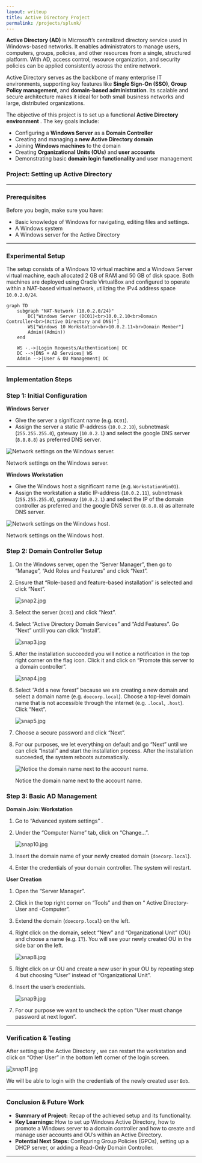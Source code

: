 ```yaml
---
layout: writeup
title: Active Directory Project
permalink: /projects/splunk/
---
```


**Active Directory (AD)** is Microsoft’s centralized directory service used in Windows-based networks. It enables administrators to manage users, computers, groups, policies, and other resources from a single, structured platform. With AD, access control, resource organization, and security policies can be applied consistently across the entire network.

Active Directory serves as the backbone of many enterprise IT environments, supporting key features like **Single Sign-On (SSO)**, **Group Policy management**, and **domain-based administration**. Its scalable and secure architecture makes it ideal for both small business networks and large, distributed organizations.

The objective of this project is to set up a functional **Active Directory environment** . The key goals include:

- Configuring a **Windows Server** as a **Domain Controller**
- Creating and managing a **new Active Directory domain**
- Joining **Windows machines** to the domain
- Creating **Organizational Units (OUs)** and **user accounts**
- Demonstrating basic **domain login functionality** and user management

### Project: Setting up Active Directory

---

### Prerequisites

Before you begin, make sure you have:

- Basic knowledge of Windows for navigating, editing files and settings.
- A Windows system
- A Windows server for the Active Directory

---

### Experimental Setup

The setup consists of a Windows 10 virtual machine and a Windows Server virtual machine, each allocated 2 GB of RAM and 50 GB of disk space. Both machines are deployed using Oracle VirtualBox and configured to operate within a 
NAT-based virtual network, utilizing the IPv4 address space `10.0.2.0/24`.

```mermaid
graph TD
    subgraph "NAT-Network (10.0.2.0/24)"
        DC["Windows Server (DC01)<br>10.0.2.10<br>Domain Controller<br>(Active Directory and DNS)"]
        WS["Windows 10 Workstation<br>10.0.2.11<br>Domain Member"]
        Admin((Admin))
    end

    WS -.->|Login Requests/Authentication| DC
    DC -->|DNS + AD Services| WS
    Admin -->|User & OU Management| DC
```

---

### Implementation Steps

### Step 1: Initial Configuration

**Windows Server**

- Give the server a significant name (e.g. `DC01`).
- Assign the server a static IP-address (`10.0.2.10`), subnetmask (`255.255.255.0`), gateway (`10.0.2.1`) and select the google DNS server (`8.8.8.8`) as preferred DNS server.

![Network settings on the Windows server.](attachment:e3afdd29-fbf5-4d83-a1f4-7e475998ecdd:snap1.jpg)

Network settings on the Windows server.

**Windows Workstation**

- Give the Windows host a significant name (e.g. `WorkstationWin01`).
- Assign the workstation a static IP-address (`10.0.2.11`), subnetmask (`255.255.255.0`), gateway (`10.0.2.1`) and select the IP of the domain controller as preferred and the google DNS server (`8.8.8.8`) as alternate DNS server.

![Network settings on the Windows host.](attachment:a98e2b9f-a8b7-453c-a196-081abb273bb0:snap7.jpg)

Network settings on the Windows host.

### Step 2: Domain Controller Setup

1. On the Windows server, open the “Server Manager”, then go to “Manage”, “Add Roles and Features” and click “Next”.
2. Ensure that “Role-based and feature-based installation” is selected and click “Next”.
    
    ![snap2.jpg](attachment:2752991f-119e-4371-856e-10cb8f0a5cec:snap2.jpg)
    
3. Select the server (`DC01`) and click “Next”.
4. Select “Active Directory Domain Services” and “Add Features”. Go “Next” untill you can click “Install”. 
    
    ![snap3.jpg](attachment:e2defe7f-aab5-4f83-9add-248226222b9c:snap3.jpg)
    
5. After the installation succeeded you will notice a notification in the top right corner on the flag icon. Click it and click on “Promote this server to a domain controller”.
    
    ![snap4.jpg](attachment:e8c2e963-73ee-4395-9738-6093cf5b9bb1:snap4.jpg)
    
6. Select “Add a new forest” because we are creating a new domain and select a domain name (e.g. `doecorp.local`). Choose a top-level domain name that is not accessible through the internet (e.g. `.local`, `.host`). Click “Next”. 
    
    ![snap5.jpg](attachment:5c74591c-364f-4c73-941f-029d8fb74849:snap5.jpg)
    
7. Choose a secure password and click “Next”.
8. For our purposes, we let everything on default and go “Next” until we can click “Install” and start the installation process. After the installation succeeded, the system reboots automatically. 
    
    ![Notice the domain name next to the account name.](attachment:cff79c70-f8fe-4e92-b701-335bc497800d:snap6.jpg)
    
    Notice the domain name next to the account name.
    

### Step 3: Basic AD Management

**Domain Join: Workstation**

1. Go to “Advanced system settings” .
2. Under the “Computer Name” tab, click on “Change…”. 
    
    ![snap10.jpg](attachment:02082130-33c7-45bf-9d9a-c5f01c4a7bcd:snap10.jpg)
    
3. Insert the domain name of your newly created domain (`doecorp.local`). 
4. Enter the credentials of your domain controller. The system will restart. 

**User Creation**

1. Open the “Server Manager”.
2. Click in the top right corner on “Tools” and then on “ Active Directory-User and -Computer”.
3. Extend the domain (`doecorp.local`) on the left.
4. Right click on the domain, select “New” and “Organizational Unit” (OU) and choose a name (e.g. `IT`). You will see your newly created OU in the side bar on the left. 
    
    ![snap8.jpg](attachment:450044fd-869f-4dcd-a8d9-d733fb30ecd0:snap8.jpg)
    
5. Right click on ur OU and create a new user in your OU by repeating step 4 but choosing “User” instead of “Organizational Unit”.
6. Insert the user’s credentials. 
    
    ![snap9.jpg](attachment:be7cb165-372d-4dc8-95f5-d8240fc2fd4f:snap9.jpg)
    
7. For our purpose we want to uncheck the option “User must change password at next logon”. 

---

### Verification & Testing

After setting up the Active Directory , we can restart the workstation and click on “Other User” in the bottom left corner of the login screen.

![snap11.jpg](attachment:400922ad-4079-4418-841f-9f222bdab807:snap11.jpg)

We will be able to login with the credentials of the newly created user `Bob`.

---

### Conclusion & Future Work

- **Summary of Project:** Recap of the achieved setup and its functionality.
- **Key Learnings:** How to set up Windows Active Directory, how to promote a Windows server to a domain controller and how to create and manage user accounts and OU’s within an Active Directory.
- **Potential Next Steps:** Configuring Group Policies (GPOs), setting up a DHCP server, or adding a Read-Only Domain Controller.

---
